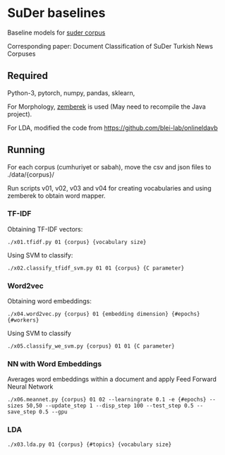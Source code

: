 # SuDer baselines

Baseline models for [suder corpus](https://github.com/suverim/suder-v1.0)

Corresponding paper: Document Classification of SuDer Turkish News Corpuses

## Required
Python-3, pytorch, numpy, pandas, sklearn, 

For Morphology, [zemberek](https://github.com/ahmetaa/zemberek-nlp) is used (May need to recompile the Java project).

For LDA, modified the code from https://github.com/blei-lab/onlineldavb

## Running

For each corpus (cumhuriyet or sabah), move the csv and json files to ./data/{corpus}/

Run scripts v01, v02, v03 and v04 for creating vocabularies and using zemberek to obtain word mapper.

### TF-IDF

Obtaining TF-IDF vectors:
```
./x01.tfidf.py 01 {corpus} {vocabulary size}
```
Using SVM to classify:
```
./x02.classify_tfidf_svm.py 01 01 {corpus} {C parameter}
```

### Word2vec

Obtaining word embeddings:
```
./x04.word2vec.py {corpus} 01 {embedding dimension} {#epochs} {#workers}
```
Using SVM to classify
```
./x05.classify_we_svm.py {corpus} 01 01 {C parameter}
```

### NN with Word Embeddings

Averages word embeddings within a document and apply Feed Forward Neural Network
```
./x06.meannet.py {corpus} 01 02 --learningrate 0.1 -e {#epochs} --sizes 50,50 --update_step 1 --disp_step 100 --test_step 0.5 --save_step 0.5 --gpu
```

### LDA
```
./x03.lda.py 01 {corpus} {#topics} {vocabulary size}
```
